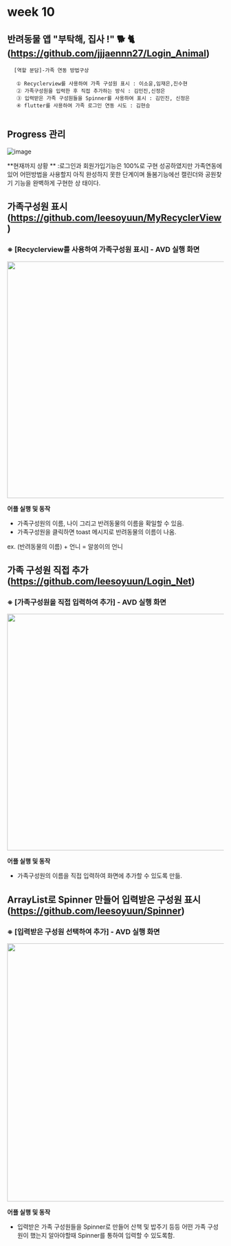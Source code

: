 #  week 10


## 반려동물 앱 "부탁해, 집사 !" 🐕 🐈 (https://github.com/jjjaennn27/Login_Animal)
<pre> <code> [역할 분담]-가족 연동 방법구상 

   ① Recyclerview를 사용하여 가족 구성원 표시 : 이소윤,임재은,진수현
   ② 가족구성원을 입력한 후 직접 추가하는 방식 : 김민진,신정은
   ③ 입력받은 가족 구성원들을 Spinner를 사용하여 표시 : 김민진, 신정은
   ④ flutter를 사용하여 가족 로그인 연동 시도 : 김현승

</code></pre>

## Progress 관리
![image](https://user-images.githubusercontent.com/72747781/117760924-72a63880-b261-11eb-9d22-66ece4b437a1.png)

**현재까지 상황 **
 :로그인과 회원가입기능은 100%로 구현 성공하였지만 가족연동에 있어 어떤방법을 사용할지 아직 완성하지 못한 단계이며 돌봄기능에선 캘린더와 공원찾기 기능을 완벽하게 구현한 상 태이다. 

## 가족구성원 표시(https://github.com/leesoyuun/MyRecyclerView)

###  ※ [Recyclerview를 사용하여 가족구성원 표시] - AVD 실행 화면
<img src="https://user-images.githubusercontent.com/72747781/117760528-c2d0cb00-b260-11eb-95ef-1e963285ada0.png" height="550px"></img>


**어플 실행 및 동작**  
* 가족구성원의 이름, 나이 그리고 반려동물의 이름을 확일할 수 있음.
* 가족구성원을 클릭하면 toast 메시지로 반려동물의 이름이 나옴.

 ex. (반려동물의 이름) + 언니 = 알쏭이의 언니
 
 ## 가족 구성원 직접 추가 (https://github.com/leesoyuun/Login_Net)
 
 ### ※ [가족구성원을 직접 입력하여 추가] - AVD 실행 화면
 <img src="https://user-images.githubusercontent.com/72747781/117762433-1ee91e80-b264-11eb-95bb-3c8e22cff9d0.png" height="550px"></img>
 

**어플 실행 및 동작**  
* 가족구성원의 이름을 직접 입력하여 화면에 추가할 수 있도록 만듦.

## ArrayList로 Spinner 만들어 입력받은 구성원 표시(https://github.com/leesoyuun/Spinner)

### ※ [입력받은 구성원 선택하여 추가] - AVD 실행 화면
 <img src="https://user-images.githubusercontent.com/72747781/117763313-93708d00-b265-11eb-839b-a07b3de613c3.png" height="600px"></img>

**어플 실행 및 동작**  
* 입력받은 가족 구성원들을 Spinner로 만들어 산책 및 밥주기 등등 어떤 가족 구성원이 했는지 알아야할때 Spinner를 통하여 입력할 수 있도록함.

